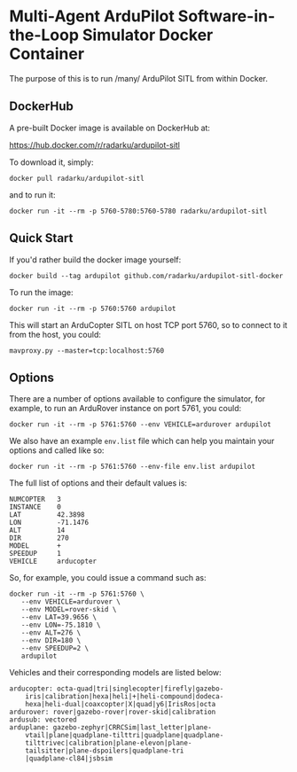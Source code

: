 Multi-Agent ArduPilot Software-in-the-Loop Simulator Docker Container
=====================================================================

The purpose of this is to run /many/ ArduPilot SITL from within Docker.

DockerHub
---------

A pre-built Docker image is available on DockerHub at:

https://hub.docker.com/r/radarku/ardupilot-sitl

To download it, simply:

`docker pull radarku/ardupilot-sitl`
 
and to run it:

`docker run -it --rm -p 5760-5780:5760-5780 radarku/ardupilot-sitl`


Quick Start
-----------

If you'd rather build the docker image yourself:

`docker build --tag ardupilot github.com/radarku/ardupilot-sitl-docker`

To run the image:

`docker run -it --rm -p 5760:5760 ardupilot`

This will start an ArduCopter SITL on host TCP port 5760, so to connect to it from the host, you could:

`mavproxy.py --master=tcp:localhost:5760`

Options
-------

There are a number of options available to configure the simulator, for example, to run an ArduRover instance on port 5761, you could:

`docker run -it --rm -p 5761:5760 --env VEHICLE=ardurover ardupilot`

We also have an example `env.list` file which can help you maintain your options and called like so:

`docker run -it --rm -p 5761:5760 --env-file env.list ardupilot`

The full list of options and their default values is:

```
NUMCOPTER   3
INSTANCE    0
LAT         42.3898
LON         -71.1476
ALT         14
DIR         270
MODEL       +
SPEEDUP     1
VEHICLE     arducopter
```

So, for example, you could issue a command such as:

```
docker run -it --rm -p 5761:5760 \
   --env VEHICLE=ardurover \
   --env MODEL=rover-skid \
   --env LAT=39.9656 \
   --env LON=-75.1810 \
   --env ALT=276 \
   --env DIR=180 \
   --env SPEEDUP=2 \
   ardupilot
```

Vehicles and their corresponding models are listed below:

```
arducopter: octa-quad|tri|singlecopter|firefly|gazebo-
    iris|calibration|hexa|heli|+|heli-compound|dodeca-
    hexa|heli-dual|coaxcopter|X|quad|y6|IrisRos|octa
ardurover: rover|gazebo-rover|rover-skid|calibration
ardusub: vectored
arduplane: gazebo-zephyr|CRRCSim|last_letter|plane-
    vtail|plane|quadplane-tilttri|quadplane|quadplane-
    tilttrivec|calibration|plane-elevon|plane-
    tailsitter|plane-dspoilers|quadplane-tri
    |quadplane-cl84|jsbsim
```
